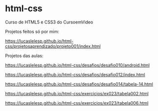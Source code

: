 # html-css
 Curso de HTML5 e CSS3 do CursoemVideo

 Projetos feitos só por mim:
 
 https://lucaslelesp.github.io/html-css/projetosaprendizado/projeto001/index.html


 Projetos das aulas:

 https://lucaslelesp.github.io/html-css/desafios/desafio010/android.html

 https://lucaslelesp.github.io/html-css/desafios/desafio012/index.html

 https://lucaslelesp.github.io/html-css/desafios/desafio014/tabela-14.html

 https://lucaslelesp.github.io/html-css/exercicios/ex023/tabela002.html

 https://lucaslelesp.github.io/html-css/exercicios/ex023/tabela006.html